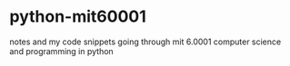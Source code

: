 # python-mit60001
notes and my code snippets going through mit 6.0001 computer science and programming in python
